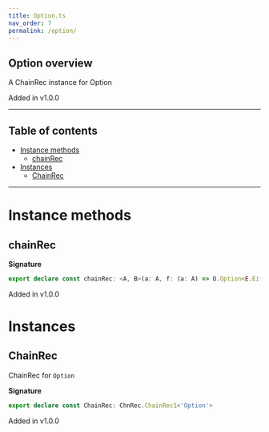 ```yaml
---
title: Option.ts
nav_order: 7
permalink: /option/
---
```


## Option overview

A ChainRec instance for Option

Added in v1.0.0

---

<h2 class="text-delta">Table of contents</h2>

- [Instance methods](#instance-methods)
  - [chainRec](#chainrec)
- [Instances](#instances)
  - [ChainRec](#chainrec)

---

# Instance methods

## chainRec

**Signature**

```ts
export declare const chainRec: <A, B>(a: A, f: (a: A) => O.Option<E.Either<A, B>>) => O.Option<B>
```

Added in v1.0.0

# Instances

## ChainRec

ChainRec for `Option`

**Signature**

```ts
export declare const ChainRec: ChnRec.ChainRec1<'Option'>
```

Added in v1.0.0
